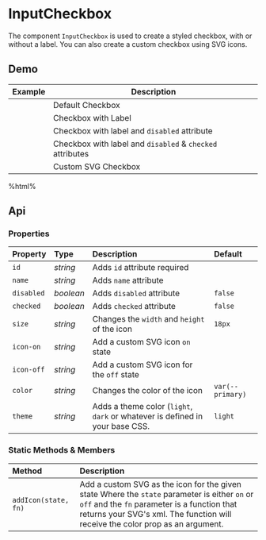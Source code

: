 # InputCheckbox

The component `InputCheckbox` is used to create a styled checkbox, with or without a label. You can also create a custom checkbox using SVG icons.

## Demo

<table class="example">
  <thead>
    <tr>
      <th>Example</th>
      <th>Description</th>
    </tr>
  </thead>
  <tbody>
    <tr>
      <td>
        <input-checkbox id="checkbox-example-1"></input-checkbox>
      </td>
      <td>
        <span id="checkbox-example-tooltip-1">Default Checkbox</span>
      </td>
    </tr>
    <tr>
      <td>
        <input-checkbox
          id="checkbox-example-2"
          label="Label">
        </input-checkbox>
      </td>
      <td>
        <span id="checkbox-example-tooltip-2">Checkbox with Label</span>
      </td>
    </tr>
    <tr>
      <td>
        <input-checkbox
          id="checkbox-example-3"
          label="Disabled"
          disabled>
        </input-checkbox>
      </td>
      <td>
        <span id="checkbox-example-tooltip-3">
          Checkbox with label and <code>disabled</code> attribute
        </span>
      </td>
    </tr>
    <tr>
      <td>
        <input-checkbox
          id="checkbox-example-4"
          label="Disabled and Checked"
          disabled
          checked>
        </input-checkbox>
      </td>
      <td>
        <span id="checkbox-example-tooltip-4">
          Checkbox with label and <code>disabled</code> & <code>checked</code> attributes
        </span>
      </td>
    </tr>
    <tr>
      <td>
        <input-checkbox
          id="checkbox-example-5"
          size="25px"
          icon-on="./sprite.svg#custom_on"
          icon-off="./sprite.svg#custom_off">
        </input-checkbox>
      </td>
      <td>
        <span id="checkbox-example-tooltip-5">
          Custom SVG Checkbox
        </span>
      </td>
    </tr>
  </tbody>
</table>

%html%

## Api

### Properties

| Property | Type | Description | Default |
| :--- | :--- | :--- | :--- |
| `id` | *string* | Adds `id` attribute <span class="req">required</span> |  |
| `name` | *string* | Adds `name` attribute |  |
| `disabled` | *boolean* | Adds `disabled` attribute | `false` |
| `checked` | *boolean* | Adds `checked` attribute | `false` |
| `size` | *string* | Changes the `width` and `height` of the icon | `18px` |
| `icon-on` | *string* | Add a custom SVG icon `on` state |  |
| `icon-off` | *string* | Add a custom SVG icon for the `off` state |  |
| `color` | *string* | Changes the color of the icon | `var(--primary)` |
| `theme` | *string* | Adds a theme color (`light`, `dark` or whatever is defined in your base CSS. | `light` |

### Static Methods & Members

| Method | Description |
| :--- | :--- |
| `addIcon(state, fn)` | Add a custom SVG as the icon for the given state Where the `state` parameter is either `on` or `off` and the `fn` parameter is a function that returns your SVG's xml. The function will receive the color prop as an argument. |

